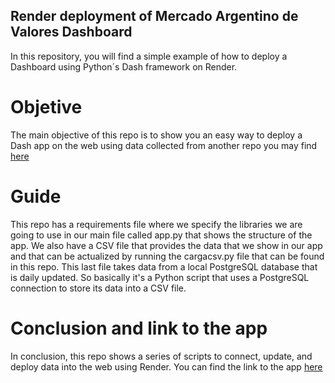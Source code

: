## Render deployment of Mercado Argentino de Valores Dashboard

In this repository, you will find a simple example of how to deploy a Dashboard using Python´s Dash framework on Render.

# Objetive

The main objective of this repo is to show you an easy way to deploy a Dash app on the web using data collected from another repo you may find [here](https://github.com/rhamiro94/LocalFinance)

# Guide

This repo has a requirements file where we specify the libraries we are going to use in our main file called app.py that shows the structure of the app.
We also have a CSV file that provides the data that we show in our app and that can be actualized by running the cargacsv.py file that can be found in this repo. 
This last file takes data from a local PostgreSQL database that is daily updated. So basically it's a Python script that uses a PostgreSQL connection to store its data into a CSV file.

# Conclusion and link to the app

In conclusion, this repo shows a series of scripts to connect, update, and deploy data into the web using Render.
You can find the link to the app [here](https://dashlf.onrender.com/)
